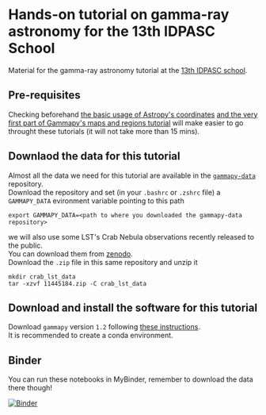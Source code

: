 # Hands-on tutorial on gamma-ray astronomy for the 13th IDPASC School

Material for the gamma-ray astronomy tutorial at the [13th IDPASC school](https://indico.lip.pt/event/1710/).

## Pre-requisites
Checking beforehand [the basic usage of Astropy's coordinates](https://learn.astropy.org/tutorials/1-Coordinates-Intro.html) [and the very first part of Gammapy's maps and regions tutorial](https://docs.gammapy.org/dev/tutorials/starting/overview.html) will make easier to go throught these tutorials (it will not take more than 15 mins).


## Downlaod the data for this tutorial
Almost all the data we need for this tutorial are available in the [`gammapy-data`](https://github.com/gammapy/gammapy-data) repository.   
Download the repository and set (in your `.bashrc` or `.zshrc` file) a `GAMMAPY_DATA` evironment variable pointing to this path   
```shell
export GAMMAPY_DATA=<path to where you downloaded the gammapy-data repository>
```

we will also use some LST's Crab Nebula observations recently released to the public.   
You can download them from [zenodo](https://zenodo.org/records/11445184).   
Download the `.zip` file in this same repository and unzip it   

```shell
mkdir crab_lst_data
tar -xzvf 11445184.zip -C crab_lst_data
```

## Download and install the software for this tutorial
Download `gammapy` version `1.2` following [these instructions](https://docs.gammapy.org/1.2/getting-started/index.html#quickstart-setup).   
It is recommended to create a conda environment.

## Binder
You can run these notebooks in MyBinder, remember to download the data there though!

[![Binder](https://mybinder.org/badge_logo.svg)](https://mybinder.org/v2/gh/cosimoNigro/13_idpasc_school_gamma_hands_on/HEAD)

